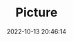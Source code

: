 ---
weight: 1
images:
- /images/edited/235.jpeg
title: Picture
date: 2022-10-13 20:46:14
tags: [luminar neo,work,FE 28-70mm F3.5-5.6 OSS,ILCE-7M3,42.0,dog]
---